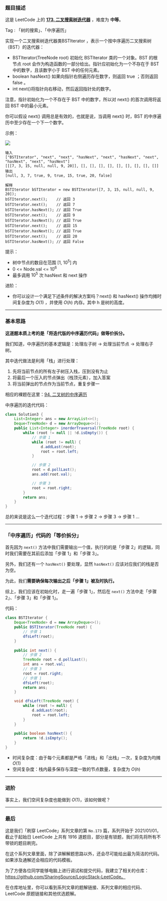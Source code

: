 ### 题目描述

这是 LeetCode 上的 **[173. 二叉搜索树迭代器](https://leetcode-cn.com/problems/binary-search-tree-iterator/solution/xiang-jie-ru-he-dui-die-dai-ban-de-zhong-4rxj/)** ，难度为 **中等**。

Tag : 「树的搜索」、「中序遍历」




实现一个二叉搜索树迭代器类BSTIterator ，表示一个按中序遍历二叉搜索树（BST）的迭代器：
* BSTIterator(TreeNode root) 初始化 BSTIterator 类的一个对象。BST 的根节点 root 会作为构造函数的一部分给出。指针应初始化为一个不存在于 BST 中的数字，且该数字小于 BST 中的任何元素。
* boolean hasNext() 如果向指针右侧遍历存在数字，则返回 true ；否则返回 false 。
* int next()将指针向右移动，然后返回指针处的数字。

注意，指针初始化为一个不存在于 BST 中的数字，所以对 next() 的首次调用将返回 BST 中的最小元素。

你可以假设 next() 调用总是有效的，也就是说，当调用 next() 时，BST 的中序遍历中至少存在一个下一个数字。

示例：

![](https://assets.leetcode.com/uploads/2018/12/25/bst-tree.png)

```
输入
["BSTIterator", "next", "next", "hasNext", "next", "hasNext", "next", "hasNext", "next", "hasNext"]
[[[7, 3, 15, null, null, 9, 20]], [], [], [], [], [], [], [], [], []]
输出
[null, 3, 7, true, 9, true, 15, true, 20, false]

解释
BSTIterator bSTIterator = new BSTIterator([7, 3, 15, null, null, 9, 20]);
bSTIterator.next();    // 返回 3
bSTIterator.next();    // 返回 7
bSTIterator.hasNext(); // 返回 True
bSTIterator.next();    // 返回 9
bSTIterator.hasNext(); // 返回 True
bSTIterator.next();    // 返回 15
bSTIterator.hasNext(); // 返回 True
bSTIterator.next();    // 返回 20
bSTIterator.hasNext(); // 返回 False
```

提示：
* 树中节点的数目在范围 [1, $10^5$] 内
* 0 <= Node.val <= $10^6$
* 最多调用 $10^5$ 次 hasNext 和 next 操作


进阶：
* 你可以设计一个满足下述条件的解决方案吗？next() 和 hasNext() 操作均摊时间复杂度为 $O(1)$ ，并使用 $O(h)$ 内存。其中 h 是树的高度。

---

### 基本思路

**这道题本质上考的是「将迭代版的中序遍历代码」做等价拆分。**

我们知道，中序遍历的基本逻辑是：处理左子树 -> 处理当前节点 -> 处理右子树。

其中迭代做法是利用「栈」进行处理：

1. 先将当前节点的所有左子树压入栈，压到没有为止
2. 将最后一个压入的节点弹出（栈顶元素），加入答案
3. 将当前弹出的节点作为当前节点，重复步骤一

相应的裸题在这里：[94. 二叉树的中序遍历](https://leetcode-cn.com/problems/binary-tree-inorder-traversal/)

中序遍历的迭代代码：
```java
class Solution3 {
    List<Integer> ans = new ArrayList<>();
    Deque<TreeNode> d = new ArrayDeque<>();
    public List<Integer> inorderTraversal(TreeNode root) {
        while (root != null || !d.isEmpty()) {
            // 步骤 1
            while (root != null) {
                d.addLast(root);
                root = root.left;
            }

            // 步骤 2
            root = d.pollLast();
            ans.add(root.val);

            // 步骤 3
            root = root.right;
        }
        return ans;
    }
}
```

总的来说是这么一个迭代过程：步骤 1 -> 步骤 2 -> 步骤 3 -> 步骤 1 ...

***

### 「中序遍历」代码的「等价拆分」

首先因为 `next()` 方法中我们需要输出一个值，执行的的是「步骤 2」的逻辑，同时我们需要在其前后添加「步骤 1」和「步骤 3」。

另外，我们还有一个 `hasNext()` 要处理，显然 `hasNext()` 应该对应我们的栈是否为空。

为此，我们**需要确保每次输出之后「步骤 1」被及时执行。**

综上，我们应该在初始化时，走一遍「步骤 1」，然后在 `next()` 方法中走「步骤 2」、「步骤 3」和「步骤 1」。

代码：
```java []
class BSTIterator {
    Deque<TreeNode> d = new ArrayDeque<>();
    public BSTIterator(TreeNode root) {
        // 步骤 1
        dfsLeft(root);
    }
    
    public int next() {
        // 步骤 2
        TreeNode root = d.pollLast();
        int ans = root.val;
        // 步骤 3
        root = root.right;
        // 步骤 1
        dfsLeft(root);
        return ans;
    }

    void dfsLeft(TreeNode root) {
        while (root != null) {
            d.addLast(root);
            root = root.left;
        }
    }
    
    public boolean hasNext() {
        return !d.isEmpty();
    }
}
```
* 时间复杂度：由于每个元素都是严格「进栈」和「出栈」一次，复杂度为均摊 $O(1)$
* 空间复杂度：栈内最多保存与深度一致的节点数量，复杂度为 $O(h)$


***

### 进阶

事实上，我们空间复杂度也能做到 $O(1)$，该如何做呢？

---

### 最后

这是我们「刷穿 LeetCode」系列文章的第 `No.173` 篇，系列开始于 2021/01/01，截止于起始日 LeetCode 上共有 1916 道题目，部分是有锁题，我们将先将所有不带锁的题目刷完。

在这个系列文章里面，除了讲解解题思路以外，还会尽可能给出最为简洁的代码。如果涉及通解还会相应的代码模板。

为了方便各位同学能够电脑上进行调试和提交代码，我建立了相关的仓库：https://github.com/SharingSource/LogicStack-LeetCode。

在仓库地址里，你可以看到系列文章的题解链接、系列文章的相应代码、LeetCode 原题链接和其他优选题解。

